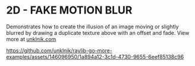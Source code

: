 
# 2D - FAKE MOTION BLUR

Demonstrates how to create the illusion of an image moving or slightly blurred by drawing a duplicate texture above with an offset and fade. View more at [unklnik.com](https://unklnik.com/posts/2d-motion-blur/)

https://github.com/unklnik/raylib-go-more-examples/assets/146096950/1a894a12-3c1d-4730-9655-6eef85138c96
